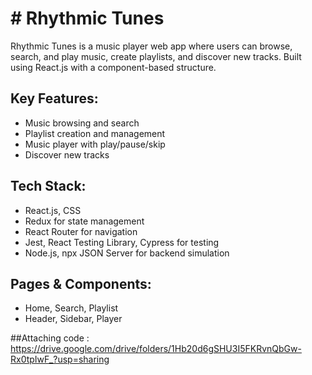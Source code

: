 # # Rhythmic Tunes

Rhythmic Tunes is a music player web app where users can browse, search, and play music, create playlists, and discover new tracks. Built using React.js with a component-based structure.

## Key Features:
- Music browsing and search
- Playlist creation and management
- Music player with play/pause/skip
- Discover new tracks

## Tech Stack:
- React.js, CSS
- Redux for state management
- React Router for navigation
- Jest, React Testing Library, Cypress for testing
- Node.js, npx JSON Server for backend simulation

## Pages & Components:
- Home, Search, Playlist
- Header, Sidebar, Player

##Attaching code :
https://drive.google.com/drive/folders/1Hb20d6gSHU3I5FKRvnQbGw-Rx0tpIwF_?usp=sharing

